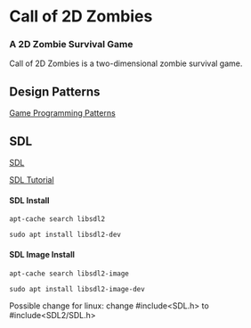 # Call of 2D Zombies
### A 2D Zombie Survival Game

Call of 2D Zombies is a two-dimensional zombie survival game.

## Design Patterns

[Game Programming Patterns](http://gameprogrammingpatterns.com/contents.html)

## SDL

[SDL](https://www.libsdl.org/)

[SDL Tutorial](http://lazyfoo.net/tutorials/SDL/index.php)

#### SDL Install

`apt-cache search libsdl2`

`sudo apt install libsdl2-dev`

#### SDL Image Install

`apt-cache search libsdl2-image`

`sudo apt install libsdl2-image-dev`


Possible change for linux: change #include<SDL.h> to #include<SDL2/SDL.h>
